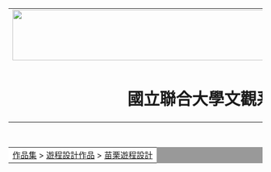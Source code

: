 <html>
<head> <meta charset="UTF-8"> </head>
<body>
<div id="head">
<table width="1000" border="0" cellpadding="0" cellspacing="0">
<tr>
           <td><img src="title.jpg" width="1000" height="100" ></td>
</tr>

<tr>
           <td align="center"><h1>國立聯合大學文觀系黃煊凱的個人網站</h1></td>
</tr>
</table>
</div>


<div id="nav1"><br>
<table width="1000" border="0" cellpadding="0" cellspacing="0" bgcolor="#999999">
<tr>
           <td bgcolor="#FFFFFF"><a href="table.htm">作品集</a> > <a href="table.htm">遊程設計作品</a>  > 
<a href="table.htm">苗栗遊程設計</a>
</td>
</tr>
</table>
</div>
</body>
</html>
